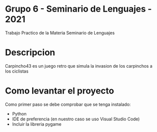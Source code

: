 # Grupo 6 - Seminario de Lenguajes - 2021
Trabajo Practico de la Materia Seminario de Lenguajes

# Descripcion
Carpincho43 es un juego retro que simula la invasion de los carpinchos a los ciclistas

# Como levantar el proyecto
Como primer paso se debe comprobar que se tenga instalado:
- Python
- IDE de preferencia (en nuestro caso se uso Visual Studio Code)
- Incluir la libreria pygame





